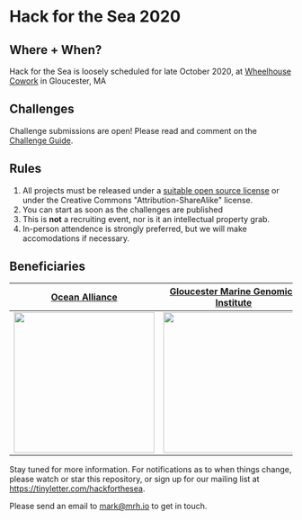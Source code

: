# Hack for the Sea 2020

## Where + When?

Hack for the Sea is loosely scheduled for late October 2020, at [Wheelhouse Cowork](https://wheelhousecowork.com/en) in Gloucester, MA

## Challenges

Challenge submissions are open! Please read and comment on the [Challenge Guide](https://github.com/hackforthesea/2020/issues/1).

## Rules

1. All projects must be released under a [suitable open source license](https://choosealicense.com/) or under the Creative Commons "Attribution-ShareAlike" license.
2. You can start as soon as the challenges are published
3. This is **not** a recruiting event, nor is it an intellectual property grab.
4. In-person attendence is strongly preferred, but we will make accomodations if necessary. 

## Beneficiaries

| [Ocean Alliance](https://whale.org/) | [Gloucester Marine Genomics Institute](https://gmgi.org) |
|:-----:|:-----:|
| <img src="https://whale.org/wp-content/themes/oceanAlliance/images/oceanAllianceLogo@2x.png" width=250 /> | <img src="https://scontent.fbed1-2.fna.fbcdn.net/v/t1.0-9/31444918_2175956652431374_4943707047905460224_n.jpg?_nc_cat=107&_nc_ohc=GArCxfqIo1wAX-0ZbVb&_nc_ht=scontent.fbed1-2.fna&oh=65fc24944f4074fdb9fd8ac726a2d0d4&oe=5ECB4874" width=250 /> |

Stay tuned for more information. For notifications as to when things change, please watch or star this repository, or sign up for our mailing list at https://tinyletter.com/hackforthesea.

Please send an email to [mark@mrh.io](mailto:mark@mrh.io) to get in touch.
